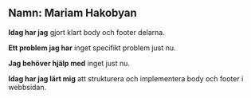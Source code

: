 ## Namn: Mariam Hakobyan
**Idag har jag** gjort klart body och footer delarna.

**Ett problem jag har**  inget specifikt problem just nu.

**Jag behöver hjälp med** inget just nu.

**Idag har jag lärt mig**  att strukturera och implementera body och footer i webbsidan.